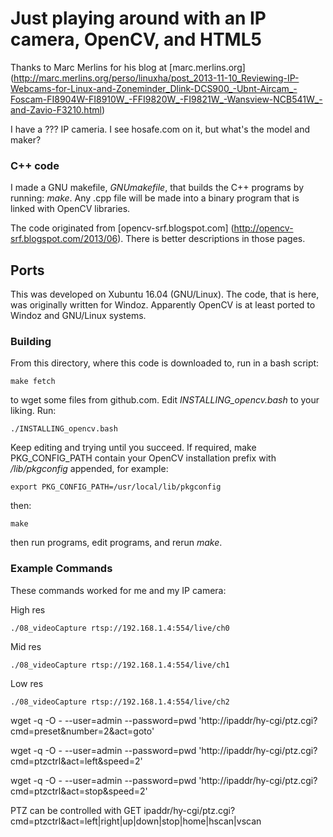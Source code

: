 # Just playing around with an IP camera, OpenCV, and HTML5

Thanks to Marc Merlins for his blog at 
[marc.merlins.org] (http://marc.merlins.org/perso/linuxha/post_2013-11-10_Reviewing-IP-Webcams-for-Linux-and-Zoneminder_Dlink-DCS900_-Ubnt-Aircam_-Foscam-FI8904W-FI8910W_-FFI9820W_-FI9821W_-Wansview-NCB541W_-and-Zavio-F3210.html)

I have a ??? IP cameria.  I see hosafe.com on it, but what's the model and
maker?


### C++ code

I made a GNU makefile, *GNUmakefile*, that builds the C++ programs
by running: *make*.  Any .cpp file will be made into a binary program
that is linked with OpenCV libraries.

The code originated from
[opencv-srf.blogspot.com]
(http://opencv-srf.blogspot.com/2013/06).  There is better descriptions in
those pages.


## Ports

This was developed on Xubuntu 16.04 (GNU/Linux).  The code, that is here,
was originally written for Windoz.  Apparently OpenCV is at least ported
to Windoz and GNU/Linux systems.


### Building

From this directory, where this code is downloaded to, run in a bash script:

  ```
  make fetch
  ```

to wget some files from github.com.  Edit *INSTALLING_opencv.bash* to your
liking.  Run:


  ```
  ./INSTALLING_opencv.bash
  ```

Keep editing and trying until you succeed.  If required, make
PKG_CONFIG_PATH contain your OpenCV installation prefix with
*/lib/pkgconfig* appended, for example:

  ```
  export PKG_CONFIG_PATH=/usr/local/lib/pkgconfig
  ```

then:

  ```
  make
  ```

then run programs, edit programs, and rerun *make*.


### Example Commands


These commands worked for me and my IP camera:


High res

```./08_videoCapture rtsp://192.168.1.4:554/live/ch0```

Mid res

```./08_videoCapture rtsp://192.168.1.4:554/live/ch1```

Low res

```./08_videoCapture rtsp://192.168.1.4:554/live/ch2```


wget -q -O - --user=admin --password=pwd 'http://ipaddr/hy-cgi/ptz.cgi?cmd=preset&number=2&act=goto'

wget -q -O - --user=admin --password=pwd 'http://ipaddr/hy-cgi/ptz.cgi?cmd=ptzctrl&act=left&speed=2'

wget -q -O - --user=admin --password=pwd 'http://ipaddr/hy-cgi/ptz.cgi?cmd=ptzctrl&act=stop&speed=2'


PTZ can be controlled with GET
ipaddr/hy-cgi/ptz.cgi?cmd=ptzctrl&act=left|right|up|down|stop|home|hscan|vscan


